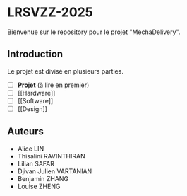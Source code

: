 # LRSVZZ-2025
Bienvenue sur le repository pour le projet "MechaDelivery". 

## Introduction 
Le projet est divisé en plusieurs parties. 
- [ ] **[Projet](docs/Projet.md)** (à lire en premier) 
- [ ] [[Hardware]] 
- [ ] [[Software]] 
- [ ] [[Design]] 

## Auteurs 
- Alice LIN 
- Thisalini RAVINTHIRAN 
- Lilian SAFAR 
- Djivan Julien VARTANIAN 
- Benjamin ZHANG 
- Louise ZHENG 
